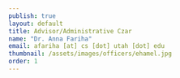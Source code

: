 ```yaml
---
publish: true
layout: default
title: Advisor/Administrative Czar
name: "Dr. Anna Fariha"
email: afariha [at] cs [dot] utah [dot] edu
thumbnail: /assets/images/officers/ehamel.jpg
order: 1
---
```

